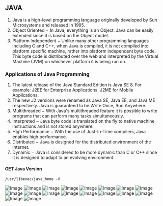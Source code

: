 ## JAVA

1. Java is a high-level programming language originally developed by Sun Microsystems and released in 1995.
2. Object Oriented − In Java, everything is an Object. Java can be easily extended since it is based on the Object model.
3. Platform Independent − Unlike many other programming languages including C and C++, when Java is compiled, it is not compiled into platform specific machine, rather into platform independent byte code. This byte code is distributed over the web and interpreted by the Virtual Machine (JVM) on whichever platform it is being run on.


### Applications of Java Programming

1. The latest release of the Java Standard Edition is Java SE 8. For example: J2EE for Enterprise Applications, J2ME for Mobile Applications.
2. The new J2 versions were renamed as Java SE, Java EE, and Java ME respectively. Java is guaranteed to be Write Once, Run Anywhere.
3. Multithreaded − With Java's multithreaded feature it is possible to write programs that can perform many tasks simultaneously.
4. Interpreted − Java byte code is translated on the fly to native machine instructions and is not stored anywhere.
5. High Performance − With the use of Just-In-Time compilers, Java enables high performance.
6. Distributed − Java is designed for the distributed environment of the internet.
7. Dynamic − Java is considered to be more dynamic than C or C++ since it is designed to adapt to an evolving environment. 

#### GET Java Version
```/usr/libexec/java_home -V```

![Image](https://i.imgur.com/q5vMLMe.png)
![Image](https://i.imgur.com/CpGyFT9.png)
![Image](https://i.imgur.com/Y4oFOBm.png)
![Image](https://i.imgur.com/gISrV2p.png)
![Image](https://i.imgur.com/hYSzwAw.png)
![Image](https://i.imgur.com/zCNilvw.png)
![Image](https://i.imgur.com/VUGCbxw.png)
![Image](https://i.imgur.com/88vC8aJ.png)
![Image](https://i.imgur.com/791MwA6.png)
![Image](https://i.imgur.com/O1qEmYX.png)
![Image](https://i.imgur.com/oOaiPDh.png)
![Image](https://i.imgur.com/YPOOF6b.png)
![Image](https://i.imgur.com/0UwMdPA.png)
![Image](https://i.imgur.com/W8yrKn7.png)
![Image](https://i.imgur.com/wYKWDEq.png)
![Image](https://i.imgur.com/ufj2paG.png)
![Image](https://i.imgur.com/L5amjH4.png)
![Image](https://i.imgur.com/5jylvfo.png)